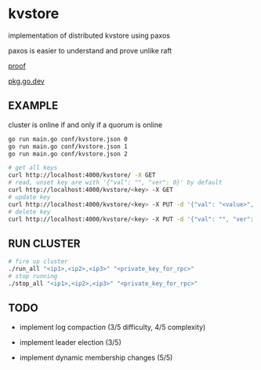 # kvstore

implementation of distributed kvstore using paxos

paxos is easier to understand and prove unlike raft

[proof](https://github.com/khanh101/dist_kvstore/blob/master/docs/paxos.pdf)

[pkg.go.dev](https://pkg.go.dev/github.com/khanh101/paxos)

## EXAMPLE

cluster is online if and only if a quorum is online

```bash
go run main.go conf/kvstore.json 0
go run main.go conf/kvstore.json 1
go run main.go conf/kvstore.json 2
```

```bash
# get all keys
curl http://localhost:4000/kvstore/ -X GET
# read, unset key are with '{"val": "", "ver": 0}' by default 
curl http://localhost:4000/kvstore/<key> -X GET
# update key 
curl http://localhost:4000/kvstore/<key> -X PUT -d '{"val": "<value>", "ver": <ver>}'
# delete key
curl http://localhost:4000/kvstore/<key> -X PUT -d '{"val": "", "ver": <ver>}'
```

## RUN CLUSTER

```bash
# fire up cluster
./run_all "<ip1>,<ip2>,<ip3>" "<private_key_for_rpc>"
# stop running
./stop_all "<ip1>,<ip2>,<ip3>" "<private_key_for_rpc>"
```

## TODO 

- implement log compaction (3/5 difficulty, 4/5 complexity)

- implement leader election (3/5)

- implement dynamic membership changes (5/5)